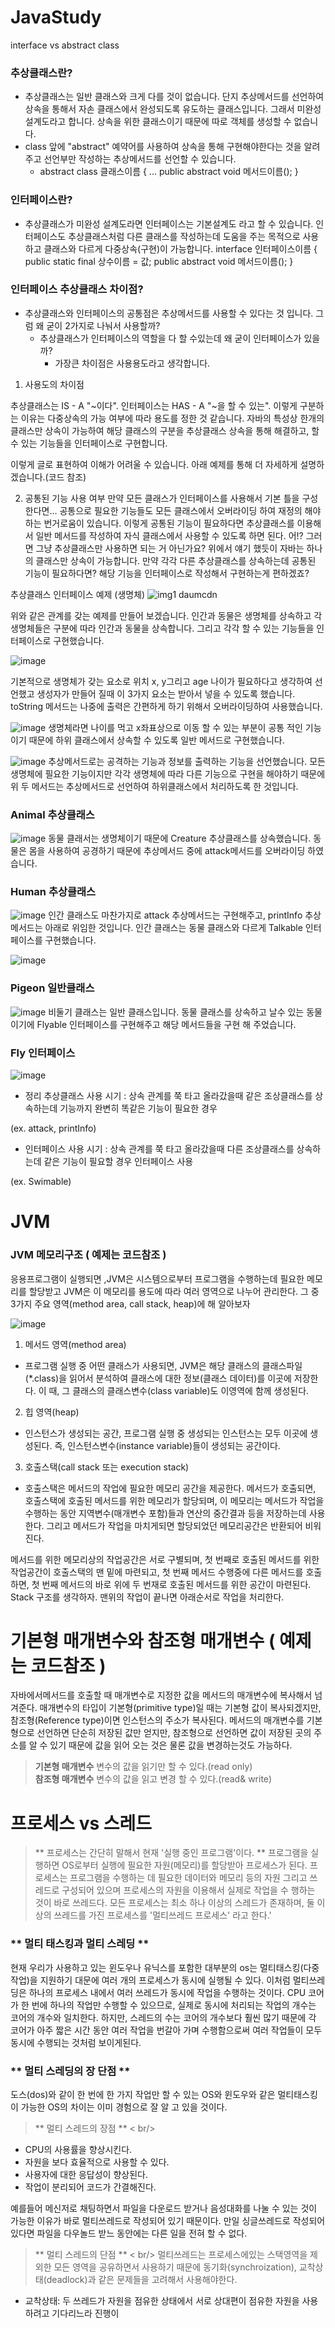 # JavaStudy
interface vs abstract class


### 추상클래스란?
- 추상클래스는 일반 클래스와 크게 다를 것이 없습니다. 단지 추상메서드를 선언하여 상속을 통해서 자손 클래스에서 완성되도록 유도하는 클래스입니다. 그래서 미완성 설계도라고 합니다. 상속을 위한 클래스이기 때문에 따로 객체를 생성할 수 없습니다.
- class 앞에 "abstract" 예약어를 사용하여 상속을 통해 구현해야한다는 것을 알려주고 선언부만 작성하는 추상메서드를 선언할 수 있습니다.
  - abstract class 클래스이름 {
    ...
    public abstract void 메서드이름();
    }
### 인터페이스란?
- 추상클래스가 미완성 설계도라면 인터페이스는 기본설계도 라고 할 수 있습니다. 인터페이스도 추상클래스처럼 다른 클래스를 작성하는데 도움을 주는 목적으로 사용하고 클래스와 다르게 다중상속(구현)이 가능합니다.
    interface 인터페이스이름 {
    public static final 상수이름 = 값;
    public abstract void 메서드이름();
}
 

### 인터페이스 추상클래스 차이점?
 - 추상클래스와 인터페이스의 공통점은 추상메서드를 사용할 수 있다는 것 입니다. 그럼 왜 굳이 2가지로 나눠서 사용할까?
   - 추상클래스가 인터페이스의 역할을 다 할 수있는데 왜 굳이 인터페이스가 있을까?
     - 가장큰 차이점은 사용용도라고 생각합니다.
 

 

1. 사용도의 차이점

추상클래스는 IS - A "~이다".
인터페이스는 HAS - A "~을 할 수 있는".
이렇게 구분하는 이유는 다중상속의 가능 여부에 따라 용도를 정한 것 같습니다. 자바의 특성상 한개의 클래스만 상속이 가능하여 해당 클래스의 구분을 추상클래스 상속을 통해 해결하고, 할 수 있는 기능들을 인터페이스로 구현합니다.

이렇게 글로 표현하여 이해가 어려울 수 있습니다. 아래 예제를 통해 더 자세하게 설명하겠습니다.(코드 참조)

 

2. 공통된 기능 사용 여부
만약 모든 클래스가 인터페이스를 사용해서 기본 틀을 구성한다면... 공통으로 필요한 기능들도 모든 클래스에서 오버라이딩 하여 재정의 해야하는 번거로움이 있습니다. 이렇게 공통된 기능이 필요하다면 추상클래스를 이용해서 일반 메서드를 작성하여 자식 클래스에서 사용할 수 있도록 하면 된다. 어!? 그러면 그냥 추상클래스만 사용하면 되는 거 아닌가요? 위에서 얘기 했듯이 자바는 하나의 클래스만 상속이 가능합니다. 만약 각각 다른 추상클래스를 상속하는데 공통된 기능이 필요하다면? 해당 기능을 인터페이스로 작성해서 구현하는게 편하겠죠?

 

추상클래스 인터페이스 예제 (생명체)
![img1 daumcdn](https://user-images.githubusercontent.com/25544668/153757077-e36110d1-bb70-4535-996c-d6c9713bd061.png)


위와 같은 관계를 갖는 예제를 만들어 보겠습니다. 인간과 동물은 생명체를 상속하고 각 생명체들은 구분에 따라 인간과 동물을 상속합니다. 그리고 각각 할 수 있는 기능들을 인터페이스로 구현했습니다.

![image](https://user-images.githubusercontent.com/25544668/153757126-75c5ce83-ce99-4bd6-bcb1-adef173b2426.png)

기본적으로 생명체가 갖는 요소로 위치 x, y그리고 age 나이가 필요하다고 생각하여 선언했고 생성자가 만들어 질때 이 3가지 요소는 받아서 넣을 수 있도록 했습니다. toString 메서드는 나중에 출력은 간편하게 하기 위해서 오버라이딩하여 사용했습니다.

![image](https://user-images.githubusercontent.com/25544668/153757164-a88dfedc-258f-4473-b7ec-f5a52a6070d8.png)
생명체라면 나이를 먹고 x좌표상으로 이동 할 수 있는 부분이 공통 적인 기능이기 때문에 하위 클래스에서 상속할 수 있도록 일반 메서드로 구현했습니다.

![image](https://user-images.githubusercontent.com/25544668/153757190-1f759d07-d93b-4bd9-8d87-91d4a61b2757.png)
추상메서드로는 공격하는 기능과 정보를 출력하는 기능을 선언했습니다. 모든 생명체에 필요한 기능이지만 각각 생명체에 따라 다른 기능으로 구현을 해야하기 때문에 위 두 메서드는 추상메서드로 선언하여 하위클래스에서 처리하도록 한 것입니다.

### Animal 추상클래스
![image](https://user-images.githubusercontent.com/25544668/153757208-572cbf94-1e61-4970-8aa7-73551739cda2.png)
 동물 클래서는 생명체이기 때문에  Creature 추상클래스를 상속했습니다. 동물은 몸을 사용하여 공경하기 때문에 추상메서드 중에 attack메서드를 오버라이딩 하였습니다.
 
### Human 추상클래스
![image](https://user-images.githubusercontent.com/25544668/153757323-93bf9e81-18cd-4433-a4c1-b8a0757d4b52.png)
인간 클래스도 마찬가지로 attack 추상메서드는 구현해주고, printInfo 추상메서드는 아래로 위임한 것입니다. 인간 클래스는 동물 클래스와 다르게 Talkable 인터페이스를 구현했습니다.

![image](https://user-images.githubusercontent.com/25544668/153757357-593985c7-2353-43cd-8928-e643b38381e9.png)

### Pigeon 일반클래스
![image](https://user-images.githubusercontent.com/25544668/153757381-dd04cee6-3efa-499f-996a-782d54e8cc6c.png)
비둘기 클래스는 일반 클래스입니다. 동물 클래스를 상속하고 날수 있는 동물이기에 Flyable 인터페이스를 구현해주고 해당 메서드들을 구현 해 주었습니다.

### Fly 인터페이스
![image](https://user-images.githubusercontent.com/25544668/153757422-b87cf5f3-711c-49bb-b0ac-06fd6876c8fe.png)

- 정리
추상클래스 사용 시기 : 상속 관계를 쭉 타고 올라갔을때 같은 조상클래스를 상속하는데 기능까지 완변히 똑같은 기능이 필요한 경우

(ex. attack, printInfo)

- 인터페이스 사용 시기 : 상속 관계를 쭉 타고 올라갔을때 다른 조상클래스를 상속하는데 같은 기능이 필요할 경우 인터페이스 사용

(ex. Swimable)


# JVM

### JVM 메모리구조  ( 예제는 코드참조 )

응용프로그램이 실행되면 ,JVM은 시스템으로부터 프로그램을 수행하는데 필요한 메모리를 할당받고 JVM은 이 메모리를 용도에 따라 여러 영역으로 나누어 관리한다. 그 중 3가지 주요 영역(method area, call stack, heap)에 해 알아보자

![image](https://user-images.githubusercontent.com/25544668/161930326-a2f0e02a-28a2-4797-b9ef-c06ff8aff7b5.png)

1. 메서드 영역(method area)
  - 프로그램 실행 중 어떤 클래스가 사용되면, JVM은 해당 클래스의 클래스파일(*.class)을 읽어서 분석하여 클래스에 대한 정보(클래스 데이터)를 이곳에 저장한다. 이 때, 그 클래스의 클래스변수(class variable)도 이영역에 함께 생성된다.

2. 힙 영역(heap)
  - 인스턴스가 생성되는 공간, 프로그램 실행 중 생성되는 인스턴스는 모두 이곳에 생성된다. 즉, 인스턴스변수(instance variable)들이 생성되는 공간이다.

3. 호출스택(call stack 또는 execution stack)
  - 호출스택은 메서드의 작업에 필요한 메모리 공간을 제공한다. 메서드가 호출되면, 호출스택에 호출된 메서드를 위한 메모리가 할당되며, 이 메모리는 메서드가 작업을 수행하는 동안 지역변수(매개변수 포함)들과 연산의 중간결과 등을 저장하는데 사용한다. 그리고 메서드가 작업을 마치게되면 할당되었던 메모리공간은 반환되어 비워진다.

메서드를 위한 메모리상의 작업공간은 서로 구별되며, 첫 번째로 호출된 메서드를 위한 작업공간이 호출스택의 맨 밑에 마련되고, 첫 번째 메서드 수행중에 다른 메서드를 호출하면, 첫 번째 메서드의 바로 위에 두 번재로 호출된 메서드를 위한 공간이 마련된다.
Stack 구조를 생각하자. 맨위의 작업이 끝나면 아래순서로 작업을 처리한다.


# 기본형 매개변수와 참조형 매개변수 ( 예제는 코드참조 )
자바에서메서드를 호출할 때 매개변수로 지정한 값을 메서드의 매개변수에 복사해서 넘겨준다. 매개변수의 타입이 기본형(primitive type)일 때는 기본형 값이 복사되겠지만, 참조형(Reference type)이면 인스턴스의 주소가 복사된다. 메서드의 매개변수를 기본형으로 선언하면 단순히 저장된 값만 얻지만, 참조형으로 선언하면 값이 저장된 곳의 주소를 알 수 있기 때문에 값을 읽어 오는 것은 물론 값을 변경하는것도 가능하다.

> **기본형 매개변수** 변수의 값을 읽기만 할 수 있다.(read only) <br />
> **참조형 매개변수** 변수의 값을 읽고 변경 할 수 있다.(read& write)

# 프로세스 vs 스레드
> ** 프로세스는 간단히 말해서 현재 '실행 중인 프로그램'이다. ** 프로그램을 실행하면 OS로부터 실행에 필요한 자원(메모리)를 할당받아 프로세스가 된다.
프로세스는 프로그램을 수행하는 데 필요한 데이터와 메모리 등의 자원 그리고 쓰레드로 구성되어 있으며 프로세스의 자원을 이용해서 실제로 작업을 수 행하는 것이 바로 쓰레드다.
모든 프로세스는 최소 하나 이상의 스레드가 존재하며, 둘 이상의 쓰레드를 가진 프로세스를 '멀티쓰레드 프로세스' 라고 한다.'

### ** 멀티 태스킹과 멀티 스레딩 **
현재 우리가 사용하고 있는 윈도우나 유닉스를 포함한 대부분의 os는 멀티태스킹(다중 작업)을 지원하기 대문에 여러 개의 프로세스가 동시에 실행될 수 있다.
이처럼 멀티쓰레딩은 하나의 프로세스 내에서 여러 쓰레드가 동시에 작업을 수행하는 것이다. CPU 코어가 한 번에 하나의 작업만 수행할 수 있으므로, 실제로 동시에 처리되는 작업의 개수는 코어의 개수와 일치한다.
하지만, 스레드의 수는 코어의 개수보다 훨씬 많기 때문에 각 코어가 아주 짧은 시간 동안 여러 작업을 번갈아 가며 수행함으로써 여러 작업들이 모두 동시에 수행되는 것처럼 보이게된다.

### ** 멀티 스레딩의 장 단점 **
도스(dos)와 같이 한 번에 한 가지 작업만 할 수 있는 OS와 윈도우와 같은 멀티태스킹이 가능한 OS의 차이는 이미 경험으로 잘 알 고 있을 것이다.

> ** 멀티 스레드의 장점 ** < br/>
 - CPU의 사용률을 향상시킨다.
 - 자원을 보다 효율적으로 사용할 수 있다.
 - 사용자에 대한 응답성이 향상된다.
 - 작업이 분리되어 코드가 간결해진다.
 
예를들어 메신저로 채팅하면서 파일을 다운로드 받거나 음성대화를 나눌 수 있는 것이 가능한 이유가 바로 멀티쓰레드로 작성되어 있기 때문이다. 만일 싱글쓰레드로 작성되어 있다면 파일을 다우놀드 받느 동안에는 다른 일을 전혀 할 수 없다.

> ** 멀티 스레드의 단점 ** < br/>
멀티쓰레드는 프로세스에있는 스택영역을 제외한 모든 영역을 공유하면서 사용하기 때문에 동기화(synchroization), 교착상태(deadlock)과 같은 문제들을 고려해서 사용해야한다.

- 교착상태: 두 쓰레드가 자원을 점유한 상태에서 서로 상대편이 점유한 자원을 사용하려고 기다리느라 진행이 
